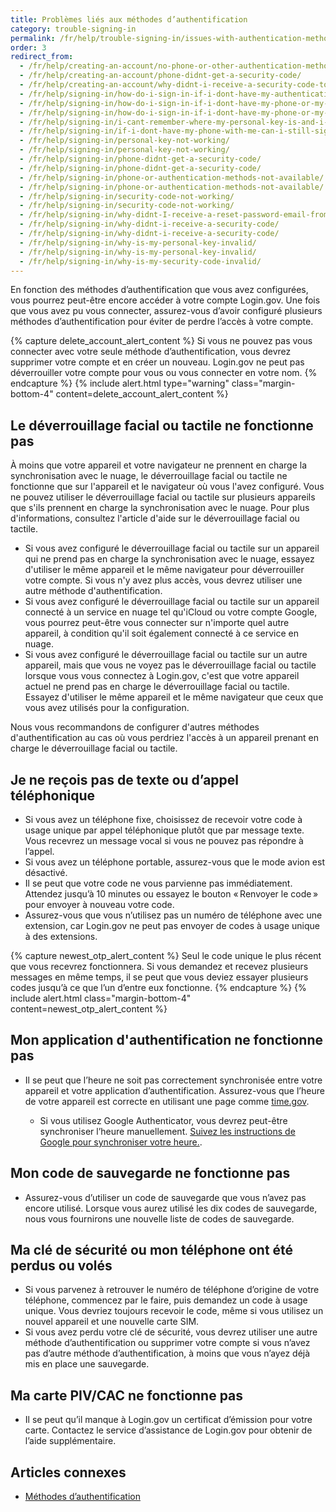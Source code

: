 ```yaml
---
title: Problèmes liés aux méthodes d’authentification
category: trouble-signing-in
permalink: /fr/help/trouble-signing-in/issues-with-authentication-methods/
order: 3
redirect_from: 
  - /fr/help/creating-an-account/no-phone-or-other-authentication-method/
  - /fr/help/creating-an-account/phone-didnt-get-a-security-code/
  - /fr/help/creating-an-account/why-didnt-i-receive-a-security-code-to-confirm-my-phone/
  - /fr/help/signing-in/how-do-i-sign-in-if-i-dont-have-my-authentication-methods/
  - /fr/help/signing-in/how-do-i-sign-in-if-i-dont-have-my-phone-or-my-personal-key/
  - /fr/help/signing-in/how-do-i-sign-in-if-i-dont-have-my-phone-or-my-phone-number-has-changed/
  - /fr/help/signing-in/i-cant-remember-where-my-personal-key-is-and-i-dont-have-my-phone-with-me/
  - /fr/help/signing-in/if-i-dont-have-my-phone-with-me-can-i-still-sign-in/
  - /fr/help/signing-in/personal-key-not-working/
  - /fr/help/signing-in/personal-key-not-working/
  - /fr/help/signing-in/phone-didnt-get-a-security-code/
  - /fr/help/signing-in/phone-didnt-get-a-security-code/
  - /fr/help/signing-in/phone-or-authentication-methods-not-available/
  - /fr/help/signing-in/phone-or-authentication-methods-not-available/
  - /fr/help/signing-in/security-code-not-working/
  - /fr/help/signing-in/security-code-not-working/
  - /fr/help/signing-in/why-didnt-I-receive-a-reset-password-email-from-logingov/
  - /fr/help/signing-in/why-didnt-i-receive-a-security-code/
  - /fr/help/signing-in/why-didnt-i-receive-a-security-code/
  - /fr/help/signing-in/why-is-my-personal-key-invalid/
  - /fr/help/signing-in/why-is-my-personal-key-invalid/
  - /fr/help/signing-in/why-is-my-security-code-invalid/
---
```


En fonction des méthodes d’authentification que vous avez configurées, vous pourrez peut-être encore accéder à votre compte Login.gov. Une fois que vous avez pu vous connecter, assurez-vous d’avoir configuré plusieurs méthodes d’authentification pour éviter de perdre l’accès à votre compte.

{% capture delete_account_alert_content %}
Si vous ne pouvez pas vous connecter avec votre seule méthode d’authentification, vous devrez supprimer votre compte et en créer un nouveau. Login.gov ne peut pas déverrouiller votre compte pour vous ou vous connecter en votre nom.
{% endcapture %}
{% include alert.html type="warning" class="margin-bottom-4" content=delete_account_alert_content %}

## Le déverrouillage facial ou tactile ne fonctionne pas

À moins que votre appareil et votre navigateur ne prennent en charge la synchronisation avec le nuage, le déverrouillage facial ou tactile ne fonctionne que sur l'appareil et le navigateur où vous l'avez configuré. Vous ne pouvez utiliser le déverrouillage facial ou tactile sur plusieurs appareils que s'ils prennent en charge la synchronisation avec le nuage. Pour plus d'informations, consultez l'article d'aide sur le déverrouillage facial ou tactile.

* Si vous avez configuré le déverrouillage facial ou tactile sur un appareil qui ne prend pas en charge la synchronisation avec le nuage, essayez d'utiliser le même appareil et le même navigateur pour déverrouiller votre compte. Si vous n'y avez plus accès, vous devrez utiliser une autre méthode d'authentification.
* Si vous avez configuré le déverrouillage facial ou tactile sur un appareil connecté à un service en nuage tel qu'iCloud ou votre compte Google, vous pourrez peut-être vous connecter sur n'importe quel autre appareil, à condition qu'il soit également connecté à ce service en nuage.
* Si vous avez configuré le déverrouillage facial ou tactile sur un autre appareil, mais que vous ne voyez pas le déverrouillage facial ou tactile lorsque vous vous connectez à Login.gov, c'est que votre appareil actuel ne prend pas en charge le déverrouillage facial ou tactile. Essayez d'utiliser le même appareil et le même navigateur que ceux que vous avez utilisés pour la configuration.

Nous vous recommandons de configurer d'autres méthodes d'authentification au cas où vous perdriez l'accès à un appareil prenant en charge le déverrouillage facial ou tactile.

## Je ne reçois pas de texte ou d’appel téléphonique

* Si vous avez un téléphone fixe, choisissez de recevoir votre code à usage unique par appel téléphonique plutôt que par message texte. Vous recevrez un message vocal si vous ne pouvez pas répondre à l’appel.
* Si vous avez un téléphone portable, assurez-vous que le mode avion est désactivé.
* Il se peut que votre code ne vous parvienne pas immédiatement. Attendez jusqu’à 10 minutes ou essayez le bouton « Renvoyer le code » pour envoyer à nouveau votre code.
* Assurez-vous que vous n’utilisez pas un numéro de téléphone avec une extension, car Login.gov ne peut pas envoyer de codes à usage unique à des extensions.

{% capture newest_otp_alert_content %}
Seul le code unique le plus récent que vous recevrez fonctionnera. Si vous demandez et recevez plusieurs messages en même temps, il se peut que vous deviez essayer plusieurs codes jusqu’à ce que l’un d’entre eux fonctionne.
{% endcapture %}
{% include alert.html class="margin-bottom-4" content=newest_otp_alert_content %}

## Mon application d'authentification ne fonctionne pas

* Il se peut que l’heure ne soit pas correctement synchronisée entre votre appareil et votre application d’authentification. Assurez-vous que l’heure de votre appareil est correcte en utilisant une page comme [time.gov](https://www.time.gov/).

    * Si vous utilisez Google Authenticator, vous devrez peut-être synchroniser l’heure manuellement. [Suivez les instructions de Google pour synchroniser votre heure.](https://support.google.com/accounts/answer/185834?hl=fr).

## Mon code de sauvegarde ne fonctionne pas

* Assurez-vous d’utiliser un code de sauvegarde que vous n’avez pas encore utilisé. Lorsque vous aurez utilisé les dix codes de sauvegarde, nous vous fournirons une nouvelle liste de codes de sauvegarde.

## Ma clé de sécurité ou mon téléphone ont été perdus ou volés

* Si vous parvenez à retrouver le numéro de téléphone d’origine de votre téléphone, commencez par le faire, puis demandez un code à usage unique. Vous devriez toujours recevoir le code, même si vous utilisez un nouvel appareil et une nouvelle carte SIM.
* Si vous avez perdu votre clé de sécurité, vous devrez utiliser une autre méthode d’authentification ou supprimer votre compte si vous n’avez pas d’autre méthode d’authentification, à moins que vous n’ayez déjà mis en place une sauvegarde.

## Ma carte PIV/CAC ne fonctionne pas
* Il se peut qu’il manque à Login.gov un certificat d’émission pour votre carte. Contactez le service d’assistance de Login.gov pour obtenir de l’aide supplémentaire.

## Articles connexes

* [Méthodes d’authentification](/fr/help/get-started/authentication-methods/)

